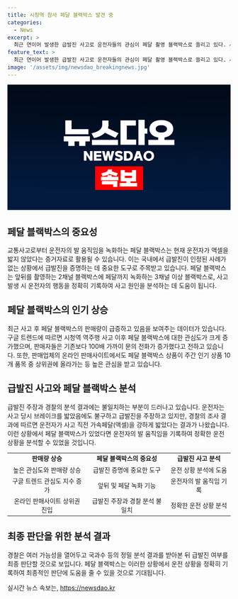 ```yaml
---
title: 시청역 참사 페달 블랙박스 발견 중
categories:
  - News
excerpt: >
  최근 연이어 발생한 급발진 사고로 운전자들의 관심이 페달 촬영 블랙박스로 쏠리고 있다. 사고 차량의 부서짐과 관련하여 블랙박스 관련 검색량이 급증했으며, 판매 업체들은 판매량이 급증했다고 전했다. 운전자의 발 움직임을 녹화하는 페달 블랙박스는 급발진 주장에 활용될 수 있다. 한편, 경찰의 조사 결과는 운전자의 주장과 일치하지 않는 것으로 전해졌다. 본 사고의 최종 원인은 국과수 등의 정밀 분석 결과에 따라 결정될 예정이다.
feature_text: >
  최근 연이어 발생한 급발진 사고로 운전자들의 관심이 페달 촬영 블랙박스로 쏠리고 있다. 사고 차량의 부서짐과 관련하여 블랙박스 관련 검색량이 급증했으며, 판매 업체들은 판매량이 급증했다고 전했다. 운전자의 발 움직임을 녹화하는 페달 블랙박스는 급발진 주장에 활용될 수 있다. 한편, 경찰의 조사 결과는 운전자의 주장과 일치하지 않는 것으로 전해졌다. 본 사고의 최종 원인은 국과수 등의 정밀 분석 결과에 따라 결정될 예정이다.
image: '/assets/img/newsdao_breakingnews.jpg'
---
```


<p><img src="/assets/img/newsdao_breakingnews.jpg" alt="bookingtag 속보" /></p>

<h2 data-ke-size="size26">페달 블랙박스의 중요성</h2>

<p data-ke-size="size16">교통사고로부터 운전자의 발 움직임을 녹화하는 페달 블랙박스는 현재 운전자가 액셀을 밟지 않았다는 증거자료로 활용될 수 있습니다. 이는 국내에서 급발진이 인정된 사례가 없는 상황에서 급발진을 증명하는 데 중요한 도구로 주목받고 있습니다. 페달 블랙박스는 앞뒤를 촬영하는 2채널 블랙박스에 페달까지 녹화하는 3채널 이상 블랙박스로, 사고 발생 시 운전자의 행동을 정확히 기록하여 사고 원인을 분석하는 데 도움이 됩니다.</p>

<h2 data-ke-size="size26">페달 블랙박스의 인기 상승</h2>

<p data-ke-size="size16">최근 사고 후 페달 블랙박스의 판매량이 급증하고 있음을 보여주는 데이터가 있습니다. 구글 트렌드에 따르면 시청역 역주행 사고 이후 페달 블랙박스에 대한 관심도가 크게 증가했으며, 판매자들은 기존보다 100배 가까이 문의 전화가 증가했다고 전하고 있습니다. 또한, 판매업체의 온라인 판매사이트에서도 페달 블랙박스 상품이 주간 인기 상품 10개 품목 중 상위권에 올라가는 등 높은 관심을 받고 있습니다.</p>

<h2 data-ke-size="size26">급발진 사고와 페달 블랙박스 분석</h2>

<p data-ke-size="size16">급발진 주장과 경찰의 분석 결과에는 불일치하는 부분이 드러나고 있습니다. 운전자는 사고 당시 브레이크를 밟았음에도 불구하고 급발진을 주장하고 있지만, 경찰의 조사 결과에 따르면 운전자가 사고 직전 가속페달(액셀)을 강하게 밟았다는 결과가 나왔습니다. 이런 상황에서 페달 블랙박스가 있었다면 운전자의 발 움직임을 기록하여 정확한 운전 상황을 분석할 수 있었을 것입니다.</p>

<table>
  <tr>
    <td style="text-align: center; height: 17px;"><b>판매량 상승</b></td>
    <td style="text-align: center; height: 17px;"><b>페달 블랙박스의 중요성</b></td>
    <td style="text-align: center; height: 17px;"><b>급발진 사고 분석</b></td>
  </tr>
  <tr>
    <td style="text-align: center; height: 17px;">높은 관심도와 판매량 상승</td>
    <td style="text-align: center; height: 17px;">급발진 증명에 중요한 도구</td>
    <td style="text-align: center; height: 17px;">운전 상황 분석에 도움</td>
  </tr>
  <tr>
    <td style="text-align: center; height: 17px;">구글 트렌드 관심도 지수 증가</td>
    <td style="text-align: center; height: 17px;">앞뒤 및 페달 녹화 기능</td>
    <td style="text-align: center; height: 17px;">운전자의 발 움직임 기록</td>
  </tr>
  <tr>
    <td style="text-align: center; height: 17px;">온라인 판매사이트 상위권 진입</td>
    <td style="text-align: center; height: 17px;">급발진 주장과 경찰 분석 불일치</td>
    <td style="text-align: center; height: 17px;">정확한 운전 상황 분석</td>
  </tr>
</table>

<h2 data-ke-size="size26">최종 판단을 위한 분석 결과</h2>

<p data-ke-size="size16">경찰은 여러 가능성을 열어두고 국과수 등의 정밀 분석 결과를 받아본 뒤 급발진 여부를 최종 판단할 것으로 보입니다. 페달 블랙박스는 이러한 상황에서 운전 상황을 정확히 기록하여 최종적인 판단에 도움을 줄 수 있을 것으로 기대됩니다.</p>
실시간 뉴스 속보는, <a href="https://newsdao.kr" rel="dofollow">https://newsdao.kr</a>


